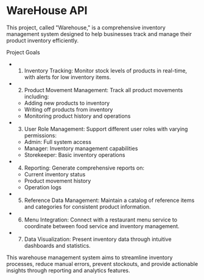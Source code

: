 # WareHouse API
This project, called "Warehouse," is a comprehensive inventory management system designed to help businesses track and manage their product inventory efficiently.

Project Goals
  - 1. Inventory Tracking: Monitor stock levels of products in real-time, with alerts for low inventory items.
  - 2. Product Movement Management: Track all product movements including:
      - Adding new products to inventory
      - Writing off products from inventory
      - Monitoring product history and operations
  - 3. User Role Management: Support different user roles with varying permissions:
      - Admin: Full system access
      - Manager: Inventory management capabilities
      - Storekeeper: Basic inventory operations
  - 4. Reporting: Generate comprehensive reports on:
      - Current inventory status
      - Product movement history
      - Operation logs
  - 5. Reference Data Management: Maintain a catalog of reference items and categories for consistent product information.
  - 6. Menu Integration: Connect with a restaurant menu service to coordinate between food service and inventory management.
  - 7. Data Visualization: Present inventory data through intuitive dashboards and statistics.

This warehouse management system aims to streamline inventory processes, reduce manual errors, prevent stockouts, and provide actionable insights through reporting and analytics features.